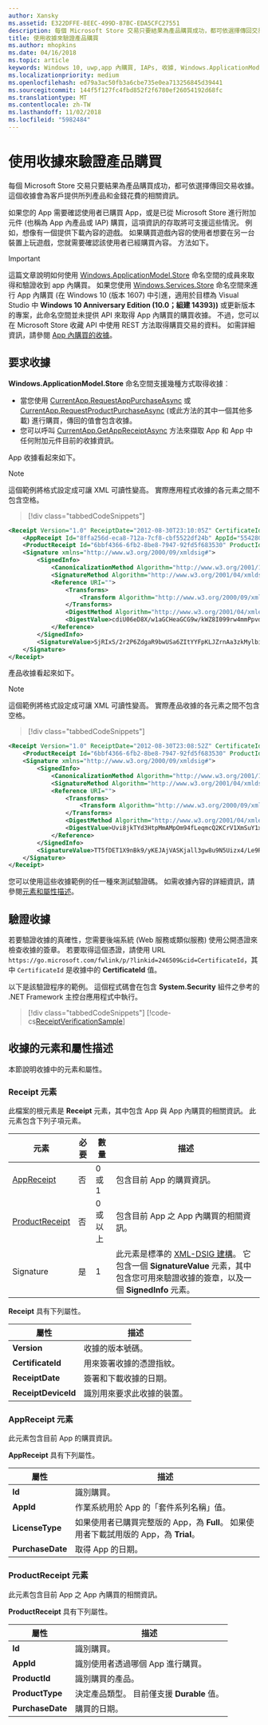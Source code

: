 ```yaml
---
author: Xansky
ms.assetid: E322DFFE-8EEC-499D-87BC-EDA5CFC27551
description: 每個 Microsoft Store 交易只要結果為產品購買成功，都可依選擇傳回交易收據。
title: 使用收據來驗證產品購買
ms.author: mhopkins
ms.date: 04/16/2018
ms.topic: article
keywords: Windows 10, uwp,app 內購買, IAPs, 收據, Windows.ApplicationModel.Store
ms.localizationpriority: medium
ms.openlocfilehash: ed79a3ac50fb3a6cbe735e0ea713256845d39441
ms.sourcegitcommit: 144f5f127fc4fbd852f2f6780ef26054192d68fc
ms.translationtype: MT
ms.contentlocale: zh-TW
ms.lasthandoff: 11/02/2018
ms.locfileid: "5982484"
---
```

# <a name="use-receipts-to-verify-product-purchases"></a>使用收據來驗證產品購買

每個 Microsoft Store 交易只要結果為產品購買成功，都可依選擇傳回交易收據。 這個收據會為客戶提供所列產品和金錢花費的相關資訊。

如果您的 App 需要確認使用者已購買 App，或是已從 Microsoft Store 進行附加元件 (也稱為 App 內產品或 IAP) 購買，這項資訊的存取將可支援這些情況。 例如，想像有一個提供下載內容的遊戲。 如果購買遊戲內容的使用者想要在另一台裝置上玩遊戲，您就需要確認該使用者已經購買內容。 方法如下。

> [!IMPORTANT]
> 這篇文章說明如何使用 [Windows.ApplicationModel.Store](https://docs.microsoft.com/uwp/api/Windows.ApplicationModel.Store) 命名空間的成員來取得和驗證收到 app 內購買。 如果您使用 [Windows.Services.Store](https://docs.microsoft.com/uwp/api/Windows.Services.Store) 命名空間來進行 App 內購買 (在 Windows 10 (版本 1607) 中引進，適用於目標為 Visual Studio 中 **Windows 10 Anniversary Edition (10.0；組建 14393))** 或更新版本的專案，此命名空間並未提供 API 來取得 App 內購買的購買收據。 不過，您可以在 Microsoft Store 收藏 API 中使用 REST 方法取得購買交易的資料。 如需詳細資訊，請參閱 [App 內購買的收據](in-app-purchases-and-trials.md#receipts)。

## <a name="requesting-a-receipt"></a>要求收據


**Windows.ApplicationModel.Store** 命名空間支援幾種方式取得收據︰

* 當您使用 [CurrentApp.RequestAppPurchaseAsync](https://docs.microsoft.com/uwp/api/windows.applicationmodel.store.currentapp.requestapppurchaseasync) 或 [CurrentApp.RequestProductPurchaseAsync](https://docs.microsoft.com/uwp/api/windows.applicationmodel.store.currentapp.requestproductpurchaseasync) (或此方法的其中一個其他多載) 進行購買，傳回的值會包含收據。
* 您可以呼叫 [CurrentApp.GetAppReceiptAsync](https://docs.microsoft.com/uwp/api/windows.applicationmodel.store.currentapp.getappreceiptasync) 方法來擷取 App 和 App 中任何附加元件目前的收據資訊。

App 收據看起來如下。

> [!NOTE]
> 這個範例將格式設定成可讓 XML 可讀性變高。 實際應用程式收據的各元素之間不包含空格。

> [!div class="tabbedCodeSnippets"]
```xml
<Receipt Version="1.0" ReceiptDate="2012-08-30T23:10:05Z" CertificateId="b809e47cd0110a4db043b3f73e83acd917fe1336" ReceiptDeviceId="4e362949-acc3-fe3a-e71b-89893eb4f528">
    <AppReceipt Id="8ffa256d-eca8-712a-7cf8-cbf5522df24b" AppId="55428GreenlakeApps.CurrentAppSimulatorEventTest_z7q3q7z11crfr" PurchaseDate="2012-06-04T23:07:24Z" LicenseType="Full" />
    <ProductReceipt Id="6bbf4366-6fb2-8be8-7947-92fd5f683530" ProductId="Product1" PurchaseDate="2012-08-30T23:08:52Z" ExpirationDate="2012-09-02T23:08:49Z" ProductType="Durable" AppId="55428GreenlakeApps.CurrentAppSimulatorEventTest_z7q3q7z11crfr" />
    <Signature xmlns="http://www.w3.org/2000/09/xmldsig#">
        <SignedInfo>
            <CanonicalizationMethod Algorithm="http://www.w3.org/2001/10/xml-exc-c14n#" />
            <SignatureMethod Algorithm="http://www.w3.org/2001/04/xmldsig-more#rsa-sha256" />
            <Reference URI="">
                <Transforms>
                    <Transform Algorithm="http://www.w3.org/2000/09/xmldsig#enveloped-signature" />
                </Transforms>
                <DigestMethod Algorithm="http://www.w3.org/2001/04/xmlenc#sha256" />
                <DigestValue>cdiU06eD8X/w1aGCHeaGCG9w/kWZ8I099rw4mmPpvdU=</DigestValue>
            </Reference>
        </SignedInfo>
        <SignatureValue>SjRIxS/2r2P6ZdgaR9bwUSa6ZItYYFpKLJZrnAa3zkMylbiWjh9oZGGng2p6/gtBHC2dSTZlLbqnysJjl7mQp/A3wKaIkzjyRXv3kxoVaSV0pkqiPt04cIfFTP0JZkE5QD/vYxiWjeyGp1dThEM2RV811sRWvmEs/hHhVxb32e8xCLtpALYx3a9lW51zRJJN0eNdPAvNoiCJlnogAoTToUQLHs72I1dECnSbeNPXiG7klpy5boKKMCZfnVXXkneWvVFtAA1h2sB7ll40LEHO4oYN6VzD+uKd76QOgGmsu9iGVyRvvmMtahvtL1/pxoxsTRedhKq6zrzCfT8qfh3C1w==</SignatureValue>
    </Signature>
</Receipt>
```

產品收據看起來如下。

> [!NOTE]
> 這個範例將格式設定成可讓 XML 可讀性變高。 實際產品收據的各元素之間不包含空格。

> [!div class="tabbedCodeSnippets"]
```xml
<Receipt Version="1.0" ReceiptDate="2012-08-30T23:08:52Z" CertificateId="b809e47cd0110a4db043b3f73e83acd917fe1336" ReceiptDeviceId="4e362949-acc3-fe3a-e71b-89893eb4f528">
    <ProductReceipt Id="6bbf4366-6fb2-8be8-7947-92fd5f683530" ProductId="Product1" PurchaseDate="2012-08-30T23:08:52Z" ExpirationDate="2012-09-02T23:08:49Z" ProductType="Durable" AppId="55428GreenlakeApps.CurrentAppSimulatorEventTest_z7q3q7z11crfr" />
    <Signature xmlns="http://www.w3.org/2000/09/xmldsig#">
        <SignedInfo>
            <CanonicalizationMethod Algorithm="http://www.w3.org/2001/10/xml-exc-c14n#" />
            <SignatureMethod Algorithm="http://www.w3.org/2001/04/xmldsig-more#rsa-sha256" />
            <Reference URI="">
                <Transforms>
                    <Transform Algorithm="http://www.w3.org/2000/09/xmldsig#enveloped-signature" />
                </Transforms>
                <DigestMethod Algorithm="http://www.w3.org/2001/04/xmlenc#sha256" />
                <DigestValue>Uvi8jkTYd3HtpMmAMpOm94fLeqmcQ2KCrV1XmSuY1xI=</DigestValue>
            </Reference>
        </SignedInfo>
        <SignatureValue>TT5fDET1X9nBk9/yKEJAjVASKjall3gw8u9N5Uizx4/Le9RtJtv+E9XSMjrOXK/TDicidIPLBjTbcZylYZdGPkMvAIc3/1mdLMZYJc+EXG9IsE9L74LmJ0OqGH5WjGK/UexAXxVBWDtBbDI2JLOaBevYsyy+4hLOcTXDSUA4tXwPa2Bi+BRoUTdYE2mFW7ytOJNEs3jTiHrCK6JRvTyU9lGkNDMNx9loIr+mRks+BSf70KxPtE9XCpCvXyWa/Q1JaIyZI7llCH45Dn4SKFn6L/JBw8G8xSTrZ3sBYBKOnUDbSCfc8ucQX97EyivSPURvTyImmjpsXDm2LBaEgAMADg==</SignatureValue>
    </Signature>
</Receipt>
```

您可以使用這些收據範例的任一種來測試驗證碼。 如需收據內容的詳細資訊，請參閱[元素和屬性描述](#receipt-descriptions)。

## <a name="validating-a-receipt"></a>驗證收據

若要驗證收據的真確性，您需要後端系統 (Web 服務或類似服務) 使用公開憑證來檢查收據的簽章。 若要取得這個憑證，請使用 URL ```https://go.microsoft.com/fwlink/p/?linkid=246509&cid=CertificateId```，其中 ```CertificateId``` 是收據中的 **CertificateId** 值。

以下是該驗證程序的範例。 這個程式碼會在包含 **System.Security** 組件之參考的 .NET Framework 主控台應用程式中執行。

> [!div class="tabbedCodeSnippets"]
[!code-cs[ReceiptVerificationSample](./code/ReceiptVerificationSample/cs/Program.cs#ReceiptVerificationSample)]

<span id="receipt-descriptions" />

## <a name="element-and-attribute-descriptions-for-a-receipt"></a>收據的元素和屬性描述

本節說明收據中的元素和屬性。

### <a name="receipt-element"></a>Receipt 元素

此檔案的根元素是 **Receipt** 元素，其中包含 App 與 App 內購買的相關資訊。 此元素包含下列子項元素。

|  元素  |  必要  |  數量  |  描述   |
|-------------|------------|--------|--------|
|  [AppReceipt](#appreceipt)  |    否        |  0 或 1  |  包含目前 App 的購買資訊。            |
|  [ProductReceipt](#productreceipt)  |     否       |  0 或以上    |   包含目前 App 之 App 內購買的相關資訊。     |
|  Signature  |      是      |  1   |   此元素是標準的 [XML-DSIG 建構](http://go.microsoft.com/fwlink/p/?linkid=251093)。 它包含一個 **SignatureValue** 元素，其中包含您可用來驗證收據的簽章，以及一個 **SignedInfo** 元素。      |

**Receipt** 具有下列屬性。

|  屬性  |  描述   |
|-------------|-------------------|
|  **Version**  |    收據的版本號碼。            |
|  **CertificateId**  |     用來簽署收據的憑證指紋。          |
|  **ReceiptDate**  |    簽署和下載收據的日期。           |  
|  **ReceiptDeviceId**  |   識別用來要求此收據的裝置。         |  |

<span id="appreceipt" />

### <a name="appreceipt-element"></a>AppReceipt 元素

此元素包含目前 App 的購買資訊。

**AppReceipt** 具有下列屬性。

|  屬性  |  描述   |
|-------------|-------------------|
|  **Id**  |    識別購買。           |
|  **AppId**  |     作業系統用於 App 的「套件系列名稱」值。           |
|  **LicenseType**  |    如果使用者已購買完整版的 App，為 **Full**。 如果使用者下載試用版的 App，為 **Trial**。           |  
|  **PurchaseDate**  |    取得 App 的日期。          |  |

<span id="productreceipt" />

### <a name="productreceipt-element"></a>ProductReceipt 元素

此元素包含目前 App 之 App 內購買的相關資訊。

**ProductReceipt** 具有下列屬性。

|  屬性  |  描述   |
|-------------|-------------------|
|  **Id**  |    識別購買。           |
|  **AppId**  |     識別使用者透過哪個 App 進行購買。           |
|  **ProductId**  |     識別購買的產品。           |
|  **ProductType**  |    決定產品類型。 目前僅支援 **Durable** 值。          |  
|  **PurchaseDate**  |    購買的日期。          |  |

 

 
